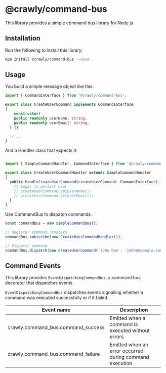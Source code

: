 # @crawly/command-bus

This library provides a simple command bus library for Node.js

## Installation

Run the following to install this library:

```bash
npm install @crawly/command-bus --save
```

## Usage

You build a simple message object like this:
```ts
import { CommandInterface } from '@crawly/command-bus';

export class CreateUserCommand implements CommandInterface
{
    constructor(
    public readonly userName: string,
    public readonly userEmail: string,
  ) {}

  //...
}
```

And a Handler class that expects it:
```ts

import { SimpleCommandHandler, CommandInterface } from '@crawly/command-bus';

export class CreateUserCommandHandler extends SimpleCommandHandler
{
  public handleCreateUserCommand(createUserCommand: CommandInterface): void {
    // Logic to persist user
    // createUserCommand.getUserName();
    // createUserCommand.getUserEmail();
  }
}
```

Use CommandBus to dispatch commands.

```ts
const commandBus = new SimpleCommandBus();

// Register command handlers
commandBus.subscribe(new CreateUserCommandHandler());

// Dispatch command
commandBus.dispatch(new CreateUserCommand('John Doe', 'john@example.com'));

```

## Command Events

This library provides `EventDispatchingCommandBus`, a command bus decorator that dispatches events.

`EventDispatchingCommandBus` dispatches events signalling whether a command was executed successfully or if it failed.


| Event name                         | Description                                             |
|------------------------------------|---------------------------------------------------------|
| crawly.command_bus.command_success | Emitted when a command is executed without errors       |
| crawly.command_bus.command_failure | Emitted when an error occurred during command execution |